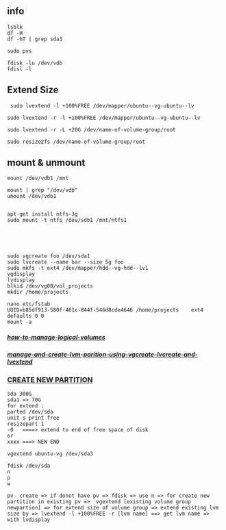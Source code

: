 ## info
```
lsblk
df -H
df -hT | grep sda3

sudo pvs

fdisk -lu /dev/vdb
fdisl -l

```


## Extend Size
```
 sudo lvextend -l +100%FREE /dev/mapper/ubuntu--vg-ubuntu--lv

sudo lvextend -r -l +100%FREE /dev/mapper/ubuntu--vg-ubuntu--lv

sudo lvextend -r -L +20G /dev/name-of-volume-group/root

sudo resize2fs /dev/name-of-volume-group/root

```

## mount & unmount
```
mount /dev/vdb1 /mnt

mount | grep "/dev/vdb"
umount /dev/vdb1


apt-get install ntfs-3g
sudo mount -t ntfs /dev/sdb1 /mnt/ntfs1



```
```


sudo vgcreate foo /dev/sda1
sudo lvcreate --name bar --size 5g foo
sudo mkfs -t ext4 /dev/mapper/hdd--vg-hdd--lv1
vgdisplay
lvdisplay
blkid /dev/vg00/vol_projects
mkdir /home/projects

nano etc/fstab
UUID=b85df913-580f-461c-844f-546d8cde4646 /home/projects	ext4 defaults 0 0
mount -a
```
##### [how-to-manage-logical-volumes](https://ubuntu.com/server/docs/how-to-manage-logical-volumes)
##### [manage-and-create-lvm-parition-using-vgcreate-lvcreate-and-lvextend](https://www.tecmint.com/manage-and-create-lvm-parition-using-vgcreate-lvcreate-and-lvextend/)
### [CREATE NEW PARTITION](https://gcore.com/learning/how-to-partition-a-disk-in-linux/)
```
sda 300G
sda1 => 70G
for extend :
parted /dev/sda
unit s print free
resizepart 1
-0   ====> extend to end of free space of disk
or
xxxx ===> NEW END

vgextend ubuntu-vg /dev/sda3
```
```
fdisk /dev/sda
n
p
w
```
```
pv  create => if donot have pv => fdisk => use n => for create new partition in existing pv =>  vgextend [existing volume group newpartion] => for extend size of volume group => extend existing lvm size by => lvextend -l +100%FREE -r [lvm name] ==> get lvm name => with lvdisplay
```
